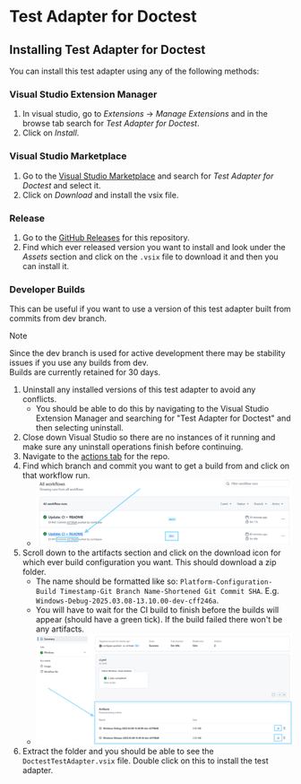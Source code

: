 # Test Adapter for Doctest

## Installing Test Adapter for Doctest
You can install this test adapter using any of the following methods:

### Visual Studio Extension Manager
1. In visual studio, go to *Extensions* -> *Manage Extensions* and in the browse tab search for *Test Adapter for Doctest*.
2. Click on *Install*.

### Visual Studio Marketplace
1. Go to the [Visual Studio Marketplace](https://marketplace.visualstudio.com/) and search for *Test Adapter for Doctest* and select it.
2. Click on *Download* and install the vsix file.

### Release
1. Go to the [GitHub Releases](https://github.com/comfyjase/DoctestTestAdapter/releases) for this repository.
2. Find which ever released version you want to install and look under the *Assets* section and click on the `.vsix` file to download it and then you can install it.

### Developer Builds
This can be useful if you want to use a version of this test adapter built from commits from dev branch.
> [!NOTE]  
> Since the dev branch is used for active development there may be stability issues if you use any builds from dev.  
> Builds are currently retained for 30 days.  

1. Uninstall any installed versions of this test adapter to avoid any conflicts.
	* You should be able to do this by navigating to the Visual Studio Extension Manager and searching for "Test Adapter for Doctest" and then selecting uninstall.
2. Close down Visual Studio so there are no instances of it running and make sure any uninstall operations finish before continuing.
3. Navigate to the [actions tab](https://github.com/comfyjase/DoctestTestAdapter/actions) for the repo.
4. Find which branch and commit you want to get a build from and click on that workflow run.
	* ![Image of the GitHub repo workflows with a blue arrow pointing to the dev workflow commit name. Blue highlight over the commit hash. Blue highlight over the branch name.](https://github.com/comfyjase/DoctestTestAdapter/blob/21349078505fed4529b9c0120578e127101903e1/Assets/Images/installing-developer-builds-workflow.png)
5. Scroll down to the artifacts section and click on the download icon for which ever build configuration you want. This should download a zip folder.
	* The name should be formatted like so: `Platform-Configuration-Build Timestamp-Git Branch Name-Shortened Git Commit SHA`. E.g. `Windows-Debug-2025.03.08-13.10.00-dev-cff246a`.
	* You will have to wait for the CI build to finish before the builds will appear (should have a green tick). If the build failed there won't be any artifacts.
	* ![Image of the build artifacts from the development workflow run.](https://github.com/comfyjase/DoctestTestAdapter/blob/21349078505fed4529b9c0120578e127101903e1/Assets/Images/installing-developer-builds-artifacts.png)
6. Extract the folder and you should be able to see the `DoctestTestAdapter.vsix` file. Double click on this to install the test adapter.
